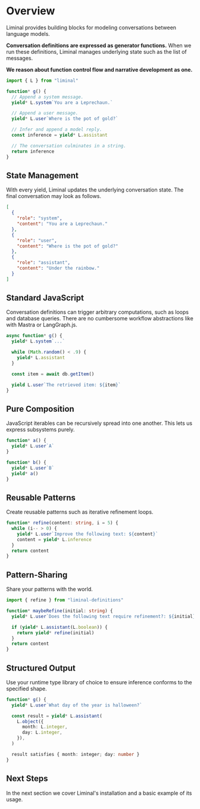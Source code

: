 # Overview <Badge type="warning" text="beta" />

Liminal provides building blocks for modeling conversations between language
models.

**Conversation definitions are expressed as generator functions.** When we run
these definitions, Liminal manages underlying state such as the list of
messages.

**We reason about function control flow and narrative development as one.**

```ts
import { L } from "liminal"

function* g() {
  // Append a system message.
  yield* L.system`You are a Leprechaun.`

  // Append a user message.
  yield* L.user`Where is the pot of gold?`

  // Infer and append a model reply.
  const inference = yield* L.assistant

  // The conversation culminates in a string.
  return inference
}
```

## State Management

With every yield, Liminal updates the underlying conversation state. The final
conversation may look as follows.

```json
[
  {
    "role": "system",
    "content": "You are a Leprechaun."
  },
  {
    "role": "user",
    "content": "Where is the pot of gold?"
  },
  {
    "role": "assistant",
    "content": "Under the rainbow."
  }
]
```

## Standard JavaScript

Conversation definitions can trigger arbitrary computations, such as loops and
database queries. There are no cumbersome workflow abstractions like with Mastra
or LangGraph.js.

```ts {4,8}
async function* g() {
  yield* L.system`...`

  while (Math.random() < .9) {
    yield* L.assistant
  }

  const item = await db.getItem()

  yield L.user`The retrieved item: ${item}`
}
```

## Pure Composition

JavaScript iterables can be recursively spread into one another. This lets us
express subsystems purely.

```ts {7}
function* a() {
  yield* L.user`A`
}

function* b() {
  yield* L.user`B`
  yield* a()
}
```

## Reusable Patterns

Create reusable patterns such as iterative refinement loops.

```ts
function* refine(content: string, i = 5) {
  while (i-- > 0) {
    yield* L.user`Improve the following text: ${content}`
    content = yield* L.inference
  }
  return content
}
```

## Pattern-Sharing

Share your patterns with the world.

```ts {1,6}
import { refine } from "liminal-definitions"

function* maybeRefine(initial: string) {
  yield* L.user`Does the following text require refinement?: ${initial}`

  if (yield* L.assistant(L.boolean)) {
    return yield* refine(initial)
  }
  return content
}
```

## Structured Output

Use your runtime type library of choice to ensure inference conforms to the
specified shape.

```ts
function* g() {
  yield* L.user`What day of the year is halloween?`

  const result = yield* L.assistant(
    L.object({
      month: L.integer,
      day: L.integer,
    }),
  )

  result satisfies { month: integer; day: number }
}
```

<!-- ## Observability

Yield event "runes." Then listen to for your events at runtime.

```ts
await L.strand(
  function*() {
    yield* L.event("event-name-here")
  },
  {
    handler(event) {
      if (event === "event-name-here") {
        // ...
      }
    },
  },
)
``` -->

## Next Steps

In the next section we cover Liminal's installation and a basic example of its
usage.
